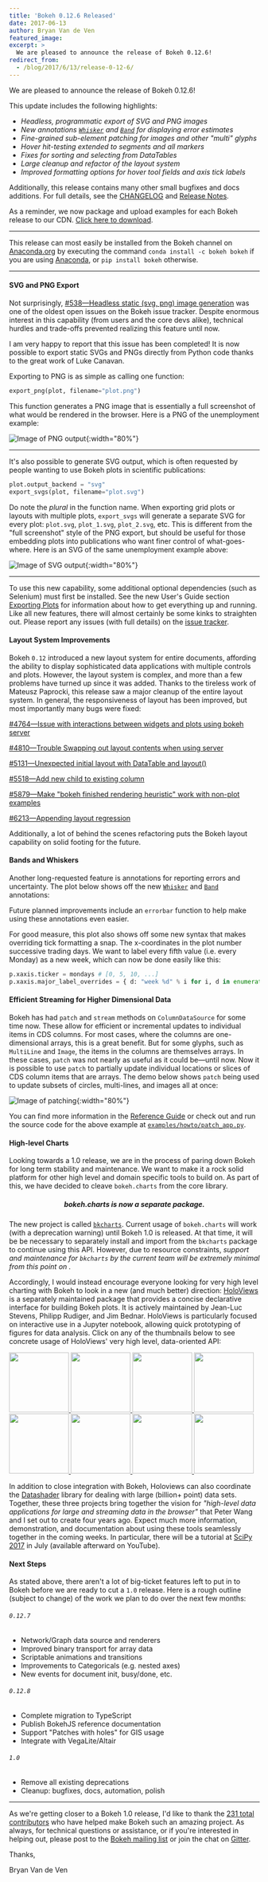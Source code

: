 ```yaml
---
title: 'Bokeh 0.12.6 Released'
date: 2017-06-13
author: Bryan Van de Ven
featured_image:
excerpt: >
  We are pleased to announce the release of Bokeh 0.12.6!
redirect_from:
  - /blog/2017/6/13/release-0-12-6/
---
```


We are pleased to announce the release of Bokeh 0.12.6!

This update includes the following highlights:

* *Headless, programmatic export of SVG and PNG images*
* *New annotations [`Whisker`](https://bokeh.pydata.org/en/0.12.6/docs/user_guide/annotations.html#whiskers) and [`Band`](https://bokeh.pydata.org/en/0.12.6/docs/user_guide/annotations.html#bands) for displaying error estimates*
* *Fine-grained sub-element patching for images and other "multi" glyphs*
* *Hover hit-testing extended to segments and all markers*
* *Fixes for sorting and selecting from DataTables*
* *Large cleanup and refactor of the layout system*
* *Improved formatting options for hover tool fields and axis tick labels*

Additionally, this release contains many other small bugfixes and docs additions.
For full details, see the [CHANGELOG](https://github.com/bokeh/bokeh/blob/master/CHANGELOG)
and [Release Notes](https://bokeh.pydata.org/en/latest/docs/releases/0.12.6.html).

As a reminder, we now package and upload examples for each Bokeh release
to our CDN. [Click here to download](https://cdn.bokeh.org/bokeh/examples/examples-0.12.6.zip).

-----

This release can most easily be installed from the Bokeh channel on
[Anaconda.org](https://anaconda.org/bryanv/dashboard) by executing the
command ``conda install -c bokeh bokeh`` if you are using
[Anaconda](https://www.anaconda.com/downloads), or ``pip install bokeh``
otherwise.

-----


#### SVG and PNG Export

Not surprisingly, [#538&mdash;Headless static (svg, png) image generation](https://github.com/bokeh/bokeh/issues/538) was one of the oldest open issues on the Bokeh issue tracker. Despite enormous interest in this capability (from users and the core devs alike), technical hurdles and trade-offs prevented realizing this feature until now.

I am very happy to report that this issue has been completed! It is now possible to export static SVGs and PNGs directly from Python code thanks to the great work of Luke Canavan.

Exporting to PNG is as simple as calling one function:

```python
export_png(plot, filename="plot.png")
```

This function generates a PNG image that is essentially a full screenshot of what would be rendered in the browser. Here is a PNG of the unemployment example:

![Image of PNG output](/images/release-0-12-6/unemployment.png){:width="80%"}

-----

It's also possible to generate SVG output, which is often requested by people wanting to use Bokeh plots in scientific publications:

```python
plot.output_backend = "svg"
export_svgs(plot, filename="plot.svg")
```
Do note the *plural* in the function name. When exporting grid plots or layouts with multiple plots, `export_svgs` will generate a separate SVG for every plot: `plot.svg`, `plot_1.svg`, `plot_2.svg`, etc. This is different from the "full screenshot" style of the PNG export, but should be useful for those embedding plots into publications who want finer control of what-goes-where.
Here is an SVG of the same unemployment example above:

![Image of SVG output](/images/release-0-12-6/unemployment.svg){:width="80%"}

-----

To use this new capability, some additional optional dependencies (such as Selenium) must first be installed. See the new User's Guide section [Exporting Plots](https://bokeh.pydata.org/en/0.12.6/docs/user_guide/export.html) for information about how to get everything up and running. Like all new features, there will almost certainly be some kinks to straighten out. Please report any issues (with full details) on the [issue tracker](https://github.com/bokeh/bokeh/issues).

#### Layout System Improvements

Bokeh `0.12` introduced a new layout system for entire documents, affording the ability to display sophisticated data applications with multiple controls and plots. However, the layout system is complex, and more than a few problems have turned up since it was added. Thanks to the tireless work of Mateusz Paprocki, this release saw a major cleanup of the entire layout system. In general, the responsiveness of layout has been improved, but most importantly many bugs were fixed:

[#4764&mdash;Issue with interactions between widgets and plots using bokeh server](https://github.com/bokeh/bokeh/issues/4764)

[#4810&mdash;Trouble Swapping out layout contents when using server](https://github.com/bokeh/bokeh/issues/4810)

[#5131&mdash;Unexpected initial layout with DataTable and layout()](https://github.com/bokeh/bokeh/issues/5131)

[#5518&mdash;Add new child to existing column](https://github.com/bokeh/bokeh/issues/5518)

[#5879&mdash;Make "bokeh finished rendering heuristic" work with non-plot examples](https://github.com/bokeh/bokeh/issues/5879)

[#6213&mdash;Appending layout regression](https://github.com/bokeh/bokeh/issues/6213)

Additionally, a lot of behind the scenes refactoring puts the Bokeh layout capability on solid footing for the future.

#### Bands and Whiskers

Another long-requested feature is annotations for reporting errors and uncertainty. The plot below shows off the new [`Whisker`](https://bokeh.pydata.org/en/0.12.6/docs/user_guide/annotations.html#whiskers) and [`Band`](https://bokeh.pydata.org/en/0.12.6/docs/user_guide/annotations.html#bands) annotations:

<div>
<center>
<script
    src="/js/release-0-12-6/error.js"
    id="56320aac-19a0-4054-9a45-e8adaf04d7ba"
    data-bokeh-model-id="d5ca1cab-a386-491d-ad1c-14b07835f09f"
    data-bokeh-doc-id="8a4d34ae-bf9f-4bcf-a19f-902216d6c453"
></script>
</center>
</div>

Future planned improvements include an `errorbar` function to help make using these annotations even easier.

For good measure, this plot also shows off some new syntax that makes overriding tick formatting a snap. The x-coordinates in the plot number successive trading days. We want to label every fifth value (i.e. every Monday) as a new week, which can now be done easily like this:

```python
p.xaxis.ticker = mondays # [0, 5, 10, ...]
p.xaxis.major_label_overrides = { d: "week %d" % i for i, d in enumerate(mondays)}
```

#### Efficient Streaming for Higher Dimensional Data

Bokeh has had `patch` and `stream` methods on `ColumnDataSource` for some time now. These allow for efficient or incremental updates to individual items in CDS columns. For most cases, where the columns are one-dimensional arrays, this is a great benefit. But for some glyphs, such as `MultiLine` and `Image`, the items in the columns are themselves arrays. In these cases, `patch` was not nearly as useful as it could be&mdash;until now. Now it is possible to use `patch` to partially update individual locations or slices of CDS column items that are arrays. The demo below shows `patch` being used to update subsets of circles, multi-lines, and images all at once:

![Image of patching](/images/release-0-12-6/patch.gif){:width="80%"}

You can find more information in the [Reference Guide](https://bokeh.pydata.org/en/0.12.6/docs/reference/models/sources.html#bokeh.models.sources.ColumnDataSource.patch) or check out and run the source code for the above example at [`examples/howto/patch_app.py`](https://github.com/bokeh/bokeh/blob/0.12.6/examples/howto/patch_app.py).

#### High-level Charts

Looking towards a 1.0 release, we are in the process of paring down Bokeh for long term stability and maintenance. We want to make it a rock solid platform for other high level and domain specific tools to build on. As part of this, we have decided to cleave `bokeh.charts` from the core library.

<center><h5><b>bokeh.charts is now a separate package.</b></h5></center>

The new project is called [`bkcharts`](https://github.com/bokeh/bkcharts). Current usage of `bokeh.charts` will work (with a deprecation warning) until Bokeh 1.0 is released. At that time, it will be be necessary to separately install and import from the `bkcharts` package to continue using this API. However, due to resource constraints, *support and maintenance for `bkcharts` by the current team will be extremely minimal from this point on .*

Accordingly, I would instead encourage everyone looking for very high level charting with Bokeh to look in a new (and much better) direction: [HoloViews](http://holoviews.org/) is a separately maintained package that provides a concise declarative interface for building Bokeh plots. It is actively maintained by Jean-Luc Stevens, Philipp Rudiger, and Jim Bednar. HoloViews is particularly focused on interactive use in a Jupyter notebook, allowing quick prototyping of figures for data analysis. Click on any of the thumbnails below to see concrete usage of HoloViews' very high level, data-oriented API:

<a href="http://build.holoviews.org/gallery/streams/bokeh/bounds_selection.html">
  <img height="120" src="/images/release-0-12-6/bounds_selection.gif" />
</a>
<a href="http://build.holoviews.org/gallery/demos/bokeh/bachelors_degrees_by_gender.html">
  <img height="120" src="/images/release-0-12-6/degrees.png" />
</a>
<a href="http://build.holoviews.org/gallery/streams/bokeh/heatmap_tap.html">
  <img height="120" src="/images/release-0-12-6/heatmap_tap.gif" />
</a>
<a href="http://build.holoviews.org/gallery/elements/bokeh/VectorField.html">
  <img height="120" src="/images/release-0-12-6/quiver.png" />
</a>
<a href="http://build.holoviews.org/gallery/demos/bokeh/measles_example.html">
  <img height="120" src="/images/release-0-12-6/measles.png" />
</a>
<a href="http://build.holoviews.org/gallery/demos/bokeh/square_limit.html">
  <img height="120" src="/images/release-0-12-6/escher.png" />
</a>
<a href="http://build.holoviews.org/gallery/streams/bokeh/range_histogram.html">
  <img height="120" style="height: 120px;" src="/images/release-0-12-6/range_histogram.gif" />
</a>
<a href="http://build.holoviews.org/gallery/demos/bokeh/topographic_hillshading.html">
  <img height="120" src="/images/release-0-12-6/relief.png" />
</a>

In addition to close integration with Bokeh, Holoviews can also coordinate the [Datashader](http://datashader.readthedocs.io/en/latest/) library for dealing with large (billion+ point) data sets. Together, these three projects bring together the vision for *"high-level data applications for large and streaming data in the browser"* that Peter Wang and I set out to create four years ago. Expect much more information, demonstration, and documentation about using these tools seamlessly together in the coming weeks. In particular, there will be a tutorial at [SciPy 2017](https://scipy2017.scipy.org/ehome/220975/493418/) in July (available afterward on YouTube).


#### Next Steps

As stated above, there aren't a lot of big-ticket features left to put in to Bokeh before we are ready to cut a `1.0` release. Here is a rough outline (subject to change) of the work we plan to do over the next few months:

###### ``0.12.7``

* Network/Graph data source and renderers
* Improved binary transport for array data
* Scriptable animations and transitions
* Improvements to Categoricals (e.g. nested axes)
* New events for document init, busy/done, etc.

###### ``0.12.8``

* Complete migration to TypeScript
* Publish BokehJS reference documentation
* Support "Patches with holes" for GIS usage
* Integrate with VegaLite/Altair

###### ``1.0``

* Remove all existing deprecations
* Cleanup: bugfixes, docs, automation, polish

-----

As we're getting closer to a Bokeh 1.0 release, I'd like to thank the [231
total contributors](https://github.com/bokeh/bokeh/graphs/contributors) who
have helped make Bokeh such an amazing project. As always, for technical questions
or assistance, or if you're interested in helping out, please post to the
[Bokeh mailing list](https://groups.google.com/a/anaconda.com/forum/#!forum/bokeh)
or join the chat on [Gitter](https://gitter.im/bokeh/bokeh).

Thanks,

Bryan Van de Ven
